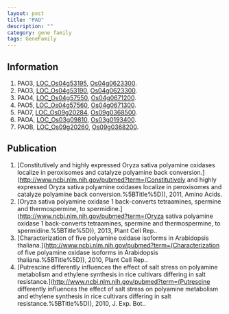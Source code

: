 ```yaml
---
layout: post
title: "PAO"
description: ""
category: gene family
tags: GeneFamily
---
```


## Information
1. PAO3, [LOC_Os04g53195](http://rice.plantbiology.msu.edu/cgi-bin/ORF_infopage.cgi?orf=LOC_Os04g53195), [Os04g0623300](http://rapdb.dna.affrc.go.jp/viewer/gbrowse_details/irgsp1?name=Os04g0623300).
2. PAO3, [LOC_Os04g53190](http://rice.plantbiology.msu.edu/cgi-bin/ORF_infopage.cgi?orf=LOC_Os04g53190), [Os04g0623300](http://rapdb.dna.affrc.go.jp/viewer/gbrowse_details/irgsp1?name=Os04g0623300).
3. PAO4, [LOC_Os04g57550](http://rice.plantbiology.msu.edu/cgi-bin/ORF_infopage.cgi?orf=LOC_Os04g57550), [Os04g0671200](http://rapdb.dna.affrc.go.jp/viewer/gbrowse_details/irgsp1?name=Os04g0671200).
4. PAO5, [LOC_Os04g57560](http://rice.plantbiology.msu.edu/cgi-bin/ORF_infopage.cgi?orf=LOC_Os04g57560), [Os04g0671300](http://rapdb.dna.affrc.go.jp/viewer/gbrowse_details/irgsp1?name=Os04g0671300).
5. PAO7, [LOC_Os09g20284](http://rice.plantbiology.msu.edu/cgi-bin/ORF_infopage.cgi?orf=LOC_Os09g20284), [Os09g0368500](http://rapdb.dna.affrc.go.jp/viewer/gbrowse_details/irgsp1?name=Os09g0368500).
6. PAOA, [LOC_Os03g09810](http://rice.plantbiology.msu.edu/cgi-bin/ORF_infopage.cgi?orf=LOC_Os03g09810), [Os03g0193400](http://rapdb.dna.affrc.go.jp/viewer/gbrowse_details/irgsp1?name=Os03g0193400).
7. PAOB, [LOC_Os09g20260](http://rice.plantbiology.msu.edu/cgi-bin/ORF_infopage.cgi?orf=LOC_Os09g20260), [Os09g0368200](http://rapdb.dna.affrc.go.jp/viewer/gbrowse_details/irgsp1?name=Os09g0368200).

## Publication
1. [Constitutively and highly expressed Oryza sativa polyamine oxidases localize in peroxisomes and catalyze polyamine back conversion.](http://www.ncbi.nlm.nih.gov/pubmed?term=(Constitutively and highly expressed Oryza sativa polyamine oxidases localize in peroxisomes and catalyze polyamine back conversion.%5BTitle%5D)), 2011, Amino Acids.
2. [Oryza sativa polyamine oxidase 1 back-converts tetraamines, spermine and thermospermine, to spermidine.](http://www.ncbi.nlm.nih.gov/pubmed?term=(Oryza sativa polyamine oxidase 1 back-converts tetraamines, spermine and thermospermine, to spermidine.%5BTitle%5D)), 2013, Plant Cell Rep..
3. [Characterization of five polyamine oxidase isoforms in Arabidopsis thaliana.](http://www.ncbi.nlm.nih.gov/pubmed?term=(Characterization of five polyamine oxidase isoforms in Arabidopsis thaliana.%5BTitle%5D)), 2010, Plant Cell Rep..
4. [Putrescine differently influences the effect of salt stress on polyamine metabolism and ethylene synthesis in rice cultivars differing in salt resistance.](http://www.ncbi.nlm.nih.gov/pubmed?term=(Putrescine differently influences the effect of salt stress on polyamine metabolism and ethylene synthesis in rice cultivars differing in salt resistance.%5BTitle%5D)), 2010, J. Exp. Bot..



